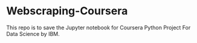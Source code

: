 # Webscraping-Coursera

This repo is to save the Jupyter notebook for Coursera Python Project For Data Science by IBM.

